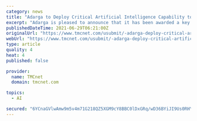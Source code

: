 ```yaml
---
category: news
title: "Adarga to Deploy Critical Artificial Intelligence Capability to the British Army in Contract Win"
excerpt: "Adarga is pleased to announce that it has been awarded a key contract to deliver its state-of-the-art AI-powered Knowledge Platform ™ to the British Army for an extended Capability Concept Demonstrator."
publishedDateTime: 2021-06-29T06:21:00Z
originalUrl: "https://www.tmcnet.com/usubmit/-adarga-deploy-critical-artificial-intelligence-capability-the-british-/2021/06/29/9399169.htm"
webUrl: "https://www.tmcnet.com/usubmit/-adarga-deploy-critical-artificial-intelligence-capability-the-british-/2021/06/29/9399169.htm"
type: article
quality: 4
heat: 4
published: false

provider:
  name: TMCnet
  domain: tmcnet.com

topics:
  - AI

secured: "6YCnaGVlwAmw9m5v4m71G218QZ5XGM9cY8BBC0lDxGRq/wD36BYiJI9Us0RHYpJsAMgkLElzDARSG3FF1LiWmcd7AbMdCUejOoqBnJI519qe/Z9Rul2FtlKD8sC/liXLxnOcqQGs4ASAraATSBkX/8r6DTwh019DkqvVnYPZYAe2aLRFsRFFowDpjjir3d4QJQKvTPsRfvDvmjb0vyNI6Z3642reuUOB75cTxl/ms3oxfdjyxbB8pMjX7DTS29ArDPeJW6hf7cvAIMjLikiKsClFmOtyMuvNy6/swdd1v0An8W5tHpD08ACpRD6rL3pCVpMzp0VAfsQJtGjZUJ5of9qYH0eqBgNn3UW11BdkQJY=;84vNqyIC4m0Ez6AhX2ZqOA=="
---
```


